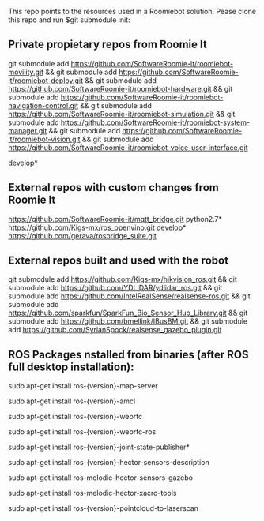 This repo points to the resources used in a Roomiebot solution. 
Pease clone this repo and run 
  $git submodule init:

## Private propietary repos from Roomie It

git submodule add https://github.com/SoftwareRoomie-it/roomiebot-movility.git &&
git submodule add https://github.com/SoftwareRoomie-it/roomiebot-deploy.git &&
git submodule add https://github.com/SoftwareRoomie-it/roomiebot-hardware.git &&
git submodule add https://github.com/SoftwareRoomie-it/roomiebot-navigation-control.git &&
git submodule add https://github.com/SoftwareRoomie-it/roomiebot-simulation.git &&
git submodule add https://github.com/SoftwareRoomie-it/roomiebot-system-manager.git &&
git submodule add https://github.com/SoftwareRoomie-it/roomiebot-vision.git &&
git submodule add https://github.com/SoftwareRoomie-it/roomiebot-voice-user-interface.git

develop*

## External repos with custom changes from Roomie It

https://github.com/SoftwareRoomie-it/mqtt_bridge.git  python2.7*
https://github.com/Kigs-mx/ros_openvino.git	develop*
https://github.com/gerava/rosbridge_suite.git

## External repos built and used with the robot

git submodule add https://github.com/Kigs-mx/hikvision_ros.git &&
git submodule add https://github.com/YDLIDAR/ydlidar_ros.git &&
git submodule add https://github.com/IntelRealSense/realsense-ros.git &&
git submodule add https://github.com/sparkfun/SparkFun_Bio_Sensor_Hub_Library.git &&
git submodule add https://github.com/bmellink/IBusBM.git &&
git submodule add https://github.com/SyrianSpock/realsense_gazebo_plugin.git 

## ROS Packages nstalled from binaries (after ROS full desktop installation):

sudo apt-get install ros-{version}-map-server

sudo apt-get install ros-{version}-amcl

sudo apt-get install ros-{version}-webrtc

sudo apt-get install ros-{version}-webrtc-ros

sudo apt-get install ros-{version}-joint-state-publisher*

sudo apt-get install ros-{version}-hector-sensors-description

sudo apt-get install ros-melodic-hector-sensors-gazebo

sudo apt-get install ros-melodic-hector-xacro-tools

sudo apt-get install ros-{version}-pointcloud-to-laserscan
